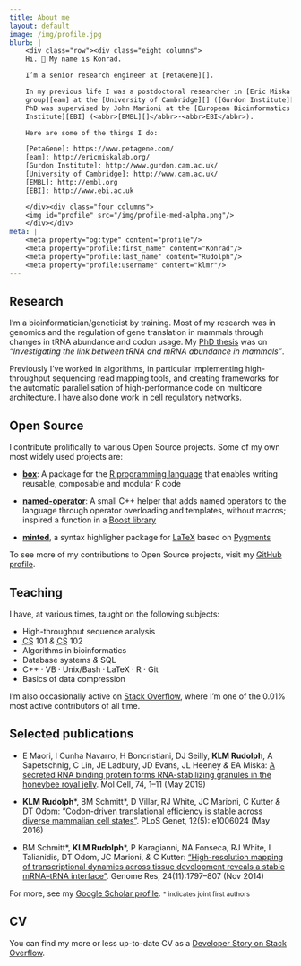 ```yaml
---
title: About me
layout: default
image: /img/profile.jpg
blurb: |
    <div class="row"><div class="eight columns">
    Hi. 👋 My name is Konrad.

    I’m a senior research engineer at [PetaGene][].

    In my previous life I was a postdoctoral researcher in [Eric Miska’s
    group][eam] at the [University of Cambridge][] ([Gurdon Institute][]). My
    PhD was supervised by John Marioni at the [European Bioinformatics
    Institute][EBI] (<abbr>[EMBL][]</abbr>-<abbr>EBI</abbr>).

    Here are some of the things I do:

    [PetaGene]: https://www.petagene.com/
    [eam]: http://ericmiskalab.org/
    [Gurdon Institute]: http://www.gurdon.cam.ac.uk/
    [University of Cambridge]: http://www.cam.ac.uk/
    [EMBL]: http://embl.org
    [EBI]: http://www.ebi.ac.uk

    </div><div class="four columns">
    <img id="profile" src="/img/profile-med-alpha.png"/>
    </div></div>
meta: |
    <meta property="og:type" content="profile"/>
    <meta property="profile:first_name" content="Konrad"/>
    <meta property="profile:last_name" content="Rudolph"/>
    <meta property="profile:username" content="klmr"/>
---
```


## Research

I’m a bioinformatician/geneticist by training. Most of my research was in
genomics and the regulation of gene translation in mammals through changes in
<abbr>tRNA</abbr> abundance and codon usage. My [PhD thesis][] was on
*“Investigating the link between <abbr>tRNA</abbr> and <abbr>mRNA</abbr>
abundance in mammals”*.

Previously I’ve worked in algorithms, in particular implementing high-throughput
sequencing read mapping tools, and creating frameworks for the automatic
parallelisation of high-performance code on multicore architecture. I have also
done work in cell regulatory networks.

## Open Source

I contribute prolifically to various Open Source projects. Some of my own most
widely used projects are:

* **[box][]**: A package for the [R programming language][R] that enables
    writing reusable, composable and modular R code<span class="gh-stars"
    data-repo="klmr/box"></span>

* **[named-operator][]**: A small C++ helper that adds named operators to the
    language through operator overloading and templates, without macros;
    inspired a function in a [Boost library][boost.hof]<span class="gh-stars"
    data-repo="klmr/named-operator"></span>

* **[minted][]**, a syntax highligher package for [LaTeX][] based on
    [Pygments][]<span class="gh-stars" data-repo="gpoore/minted"></span>

To see more of my contributions to Open Source projects, visit my  [GitHub
profile][GitHub].

## Teaching

I have, at various times, taught on the following subjects:

* High-throughput sequence analysis
* <abbr title="computer science">CS</abbr> 101 *&* <abbr title="computer science">CS</abbr> 102
* Algorithms in bioinformatics
* Database systems *&* <abbr>SQL</abbr>
* C++ · <abbr>VB</abbr> · Unix/Bash · LaTeX · R · Git
* Basics of data compression

I’m also occasionally active on [Stack Overflow][], where I’m one of the 0.01%
most active contributors of all time.

## Selected publications

* <span class="bib authors">E Maori, I Cunha Navarro, H Boncristiani, DJ Seilly,
  **KLM Rudolph**, A Sapetschnig, C Lin, JE Ladbury, JD Evans, JL Heeney *&* EA
  Miska</span>: [<span class="bib title">A secreted RNA binding protein forms
  RNA-stabilizing granules in the honeybee royal jelly</span>][bib-3]. <span
  class="bib journal">Mol Cell</span>, <span class="bib issue">74, 1–11</span>
  (<span class="bib date">May 2019</span>)

* <span class="bib authors">**KLM Rudolph**\*, BM Schmitt\*, D Villar,
  RJ White, JC Marioni, C Kutter *&* DT Odom</span>: [<span class="bib
  title">“Codon-driven translational efficiency is stable across diverse
  mammalian cell states”</span>][bib-2]. <span class="bib journal">PLoS
  Genet</span>, <span class="bib issue">12(5): e1006024</span> (<span class="bib
  date">May 2016</span>)

* <span class="bib authors">BM Schmitt\*, **KLM Rudolph**\*, P Karagianni,
  NA Fonseca, RJ White, I Talianidis, DT Odom, JC Marioni, *&* C Kutter</span>:
  [<span class="bib title">“High-resolution mapping of transcriptional dynamics
  across tissue development reveals a stable <abbr>mRNA</abbr>–<abbr>tRNA</abbr>
  interface”</span>][bib-1]. <span class="bib journal">Genome Res</span>, <span
  class="bib issue">24(11):1797–807</span> (<span class="bib date">Nov
  2014</span>)

For more, see my [Google Scholar profile][]. <small>\* indicates joint first
authors</small>

## <abbr>CV</abbr>

You can find my more or less up-to-date <abbr>CV</abbr> as a [Developer Story on
Stack Overflow][cv].

[PhD thesis]: https://github.com/klmr/thesis
[R]: http://r-project.org
[box]: https://github.com/klmr/box
[named-operator]: https://github.com/klmr/named-operator
[boost.hof]: https://www.boost.org/doc/libs/1_78_0/libs/hof/doc/html/include/boost/hof/infix.html
[LaTeX]: https://www.latex-project.org/
[minted]: http://ctan.org/pkg/minted
[Pygments]: http://pygments.org/
[Google Scholar profile]: https://scholar.google.com/citations?user=ALuSMe8AAAAJ&hl=en
[bib-1]: https://doi.org/10.1101/gr.176784.114
[bib-2]: https://doi.org/10.1371/journal.pgen.1006024
[bib-3]: https://doi.org/10.1016/j.molcel.2019.03.010
[cv]: https://stackoverflow.com/story/klmr
[cv-source]: https://github.com/klmr/cv
[Stack Overflow]: https://stackoverflow.com/users/1968/konrad-rudolph
[GitHub]: https://github.com/klmr

<script>
;(() => {
    const starred = document.getElementsByClassName('gh-stars')
    for (const star of starred) {
        const url = `https://api.github.com/repos/${star.dataset.repo}`
        fetch(url)
            .then(res => res.json())
            .then(out => {
                const count = out.stargazers_count
                star.innerHTML = `<span title="${count} GitHub stargazers">⭐︎${count}</span>`
            })
    }
})()
</script>
<style>
.gh-stars { font-size: 0.8em; vertical-align: top; }
</style>
